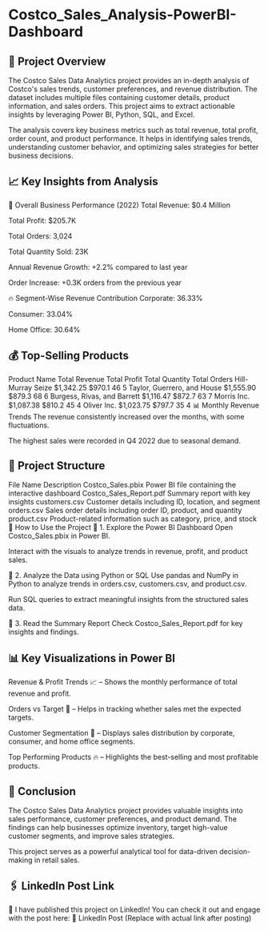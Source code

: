 # Costco_Sales_Analysis-PowerBI-Dashboard
## 📝 Project Overview
The Costco Sales Data Analytics project provides an in-depth analysis of Costco's sales trends, customer preferences, and revenue distribution. The dataset includes multiple files containing customer details, product information, and sales orders. This project aims to extract actionable insights by leveraging Power BI, Python, SQL, and Excel.

The analysis covers key business metrics such as total revenue, total profit, order count, and product performance. It helps in identifying sales trends, understanding customer behavior, and optimizing sales strategies for better business decisions.

## 📈 Key Insights from Analysis
📌 Overall Business Performance (2022)
Total Revenue: $0.4 Million

Total Profit: $205.7K

Total Orders: 3,024

Total Quantity Sold: 23K

Annual Revenue Growth: +2.2% compared to last year

Order Increase: +0.3K orders from the previous year

🔥 Segment-Wise Revenue Contribution
Corporate: 36.33%

Consumer: 33.04%

Home Office: 30.64%

## 💰 Top-Selling Products
Product Name	Total Revenue	Total Profit	Total Quantity	Total Orders
Hill-Murray Seize	$1,342.25	$970.1	46	5
Taylor, Guerrero, and House	$1,555.90	$879.3	68	6
Burgess, Rivas, and Barrett	$1,116.47	$872.7	63	7
Morris Inc.	$1,087.38	$810.2	45	4
Oliver Inc.	$1,023.75	$797.7	35	4
📊 Monthly Revenue Trends
The revenue consistently increased over the months, with some fluctuations.

The highest sales were recorded in Q4 2022 due to seasonal demand.

## 📂 Project Structure
File Name	Description
Costco_Sales.pbix	Power BI file containing the interactive dashboard
Costco_Sales_Report.pdf	Summary report with key insights
customers.csv	Customer details including ID, location, and segment
orders.csv	Sales order details including order ID, product, and quantity
product.csv	Product-related information such as category, price, and stock
🚀 How to Use the Project
📌 1. Explore the Power BI Dashboard
Open Costco_Sales.pbix in Power BI.

Interact with the visuals to analyze trends in revenue, profit, and product sales.

📌 2. Analyze the Data using Python or SQL
Use pandas and NumPy in Python to analyze trends in orders.csv, customers.csv, and product.csv.

Run SQL queries to extract meaningful insights from the structured sales data.

📌 3. Read the Summary Report
Check Costco_Sales_Report.pdf for key insights and findings.

## 📊 Key Visualizations in Power BI
Revenue & Profit Trends 📈 – Shows the monthly performance of total revenue and profit.

Orders vs Target 🎯 – Helps in tracking whether sales met the expected targets.

Customer Segmentation 👥 – Displays sales distribution by corporate, consumer, and home office segments.

Top Performing Products 🔥 – Highlights the best-selling and most profitable products.

## 📌 Conclusion
The Costco Sales Data Analytics project provides valuable insights into sales performance, customer preferences, and product demand. The findings can help businesses optimize inventory, target high-value customer segments, and improve sales strategies.

This project serves as a powerful analytical tool for data-driven decision-making in retail sales.

## 🖇 LinkedIn Post Link
📢 I have published this project on LinkedIn! You can check it out and engage with the post here:
🔗 LinkedIn Post (Replace with actual link after posting)
